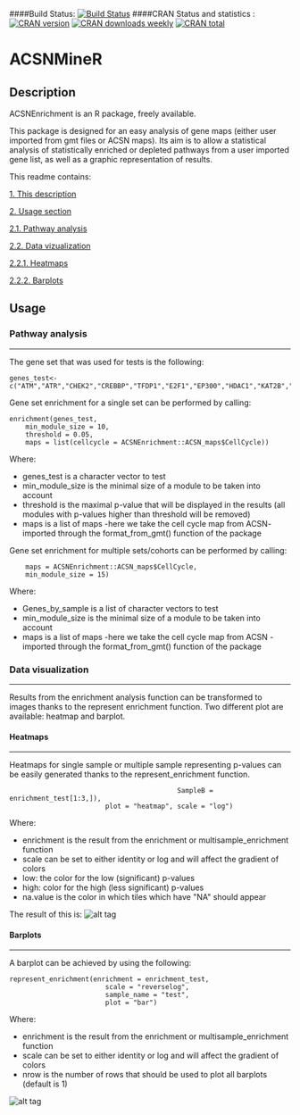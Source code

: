 ####Build Status:
[![Build Status](https://travis-ci.org/sysbio-curie/ACSNMineR.svg?branch=master)](https://travis-ci.org/sysbio-curie/ACSN_Enrichment)
####CRAN Status and statistics : 
[![CRAN version](http://www.r-pkg.org/badges/version/ACSNMineR)](http://www.r-pkg.org/badges/version/ACSNMineR)
[![CRAN downloads weekly](http://cranlogs.r-pkg.org/badges/ACSNMineR)](http://cran.rstudio.com/web/packages/ACSNMineR/index.html)
[![CRAN total](http://cranlogs.r-pkg.org/badges/grand-total/ACSNMineR)](http://cran.rstudio.com/web/packagesACSNMineR/index.html)

# <a name="I">ACSNMineR</a>


##  <a name="IIA">Description </a>
ACSNEnrichment is an R package, freely available.

This package is designed for an easy analysis of gene maps (either user imported from gmt files or ACSN maps).
Its aim is to allow a statistical analysis of statistically enriched or depleted pathways from a user imported gene list, as well as a graphic representation of results.

This readme contains:

  [1. This description](#IIA)

  [2. Usage section](#IIB)

  [2.1. Pathway analysis](#IIIA)

  [2.2. Data vizualization](#IIIB)

  [2.2.1. Heatmaps](#IVA)

  [2.2.2. Barplots](#IVB)


##  <a name="IIB">Usage </a>
###  <a name="IIIA">Pathway analysis</a> 
______
The gene set that was used for tests is the following:

``` 
genes_test<-c("ATM","ATR","CHEK2","CREBBP","TFDP1","E2F1","EP300","HDAC1","KAT2B","GTF2H1","GTF2H2","GTF2H2B")
```

Gene set enrichment for a single set can be performed by calling:
``` 
enrichment(genes_test,
    min_module_size = 10, 
    threshold = 0.05,
    maps = list(cellcycle = ACSNEnrichment::ACSN_maps$CellCycle))
```

Where:
* genes_test is a character vector to test
* min_module_size is the minimal size of a module to be taken into account
* threshold is the maximal p-value that will be displayed in the results (all modules with p-values higher than threshold will be removed)
* maps is a list of maps -here we take the cell cycle map from ACSN-  imported through the format_from_gmt() function of the package

Gene set enrichment for multiple sets/cohorts can be performed by calling:
``` multisample_enrichment(Genes_by_sample = list(set1 = genes_test[-1],set2=genes_test[-2]),
    maps = ACSNEnrichment::ACSN_maps$CellCycle,
    min_module_size = 15)
```
Where:

* Genes_by_sample is a list of character vectors to test
* min_module_size is the minimal size of a module to be taken into account
* maps is a list of maps -here we take the cell cycle map from ACSN - imported through the format_from_gmt() function of the package


###  <a name="IIIB">Data visualization</a> 
______
Results from the enrichment analysis function can be transformed to images thanks to the represent enrichment function. Two different plot are available: heatmap and barplot.
####  <a name="IVA">Heatmaps</a>  
______
Heatmaps for single sample or multiple sample representing p-values can be easily generated thanks to the represent_enrichment function.

``` represent_enrichment(enrichment = list(SampleA = enrichment_test, 
                                          SampleB = enrichment_test[1:3,]), 
                        plot = "heatmap", scale = "log")
```
Where:

* enrichment is the result from the enrichment or multisample_enrichment function
* scale can be set to either identity or log and will affect the gradient of colors
* low: the color for the low (significant) p-values 
* high: color for the high (less significant) p-values 
* na.value is the color in which tiles which have "NA" should appear

The result of this is:
![alt tag](https://github.com/sysbio-curie/ACSN_Enrichment/blob/master/Images/Heatmap.png)

####  <a name="IVB">Barplots</a> 
______
A barplot can be achieved by using the following:

``` 
represent_enrichment(enrichment = enrichment_test,
						scale = "reverselog",
                        sample_name = "test",
						plot = "bar")
```
Where:
* enrichment is the result from the enrichment or multisample_enrichment function
* scale can be set to either identity or log and will affect the gradient of colors
* nrow is the number of rows that should be used to plot all barplots (default is 1)

![alt tag](https://github.com/sysbio-curie/ACSN_Enrichment/blob/master/Images/barplot.png)

